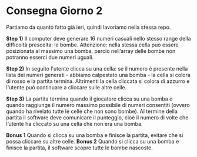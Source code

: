 <!-- ## Griglia Campo Minato

nome repo: js-campominato-grid

# Consegna

L'utente clicca su un bottone che genererà una griglia di gioco quadrata.
Ogni cella ha un numero progressivo, da 1 a 100.
Ci saranno quindi 10 caselle per ognuna delle 10 righe.
Quando l'utente clicca su ogni cella, la cella cliccata si colora di azzurro ed emetto un messaggio in console con il numero della cella cliccata.

# Bonus

Aggiungere una select accanto al bottone di generazione, che fornisca una scelta tra tre diversi livelli di difficoltà:

- con difficoltà 1 => 100 caselle, con un numero compreso tra 1 e 100, divise in 10 caselle per 10 righe;
- con difficoltà 2 => 81 caselle, con un numero compreso tra 1 e 81, divise in 9 caselle per 9 righe;
- con difficoltà 3 => 49 caselle, con un numero compreso tra 1 e 49, divise in 7 caselle per 7 righe;

### SVOLGIMENTO

- Dopo aver impostato una pagina statica con l'elemento bottone e un input box con la difficoltà da selezionare
- Ascolto il suo evento e **genero una griglia**
- All'interno della griglia **genero gli elementi "cella" in base a quale difficoltà è stata selezionata**
- In ogni cella ascolterò il suo evento che mi permetterà di :
  - modificarne la classe del suo sfondo
  - prendere in considerazione il suo numero per poi stamparlo in console

**genero una griglia**

- Inserisco la funzione di creazione cella che creerà tante celle volte quante specificate dalla difficoltà selezionata e
  inserisco il tutto come .innerhtml in un elemento della pagina statico, precedentemente inizializzato

**genero gli elementi "cella"**

- creo l'elemento cella che avrà la classe necessaria per essere formattato
- ascolto il suo click per poter gestire il colore di sfondo
- stampa in console l'indice di generazione della cella, che equivarrà al numero di cella -->

# Consegna Giorno 2

Partiamo da quanto fatto già ieri, quindi lavoriamo nella stessa repo.

**Step 1)** Il computer deve generare 16 numeri casuali nello stesso range della difficoltà prescelta: le bombe. Attenzione: nella stessa cella può essere posizionata al massimo una bomba, perciò nell’array delle bombe non potranno esserci due numeri uguali.

**Step 2)** In seguito l'utente clicca su una cella: se il numero è presente nella lista dei numeri generati - abbiamo calpestato una bomba - la cella si colora di rosso e la partita termina. Altrimenti la cella cliccata si colora di azzurro e l'utente può continuare a cliccare sulle altre celle.

**Step 3)** La partita termina quando il giocatore clicca su una bomba o quando raggiunge il numero massimo possibile di numeri consentiti (ovvero quando ha rivelato tutte le celle che non sono bombe). Al termine della partita il software deve comunicare il punteggio, cioè il numero di volte che l’utente ha cliccato su una cella che non era una bomba.

**Bonus 1**
Quando si clicca su una bomba e finisce la partita, evitare che si possa cliccare su altre celle.
**Bonus 2**
Quando si clicca su una bomba e finisce la partita, il software scopre tutte le bombe nascoste.
